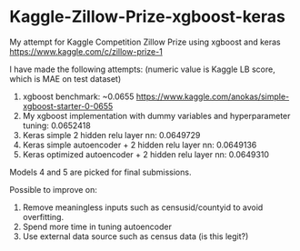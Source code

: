 # Kaggle-Zillow-Prize-xgboost-keras
My attempt for Kaggle Competition Zillow Prize using xgboost and keras
https://www.kaggle.com/c/zillow-prize-1

I have made the following attempts: (numeric value is Kaggle LB score, which is MAE on test dataset)
1. xgboost benchmark: ~0.0655     https://www.kaggle.com/anokas/simple-xgboost-starter-0-0655
2. My xgboost implementation with dummy variables and hyperparameter tuning: 0.0652418
3. Keras simple 2 hidden relu layer nn: 0.0649729
4. Keras simple autoencoder + 2 hidden relu layer nn: 0.0649136
5. Keras optimized autoencoder + 2 hidden relu layer nn: 0.0649310

Models 4 and 5 are picked for final submissions.

Possible to improve on:
1. Remove meaningless inputs such as censusid/countyid to avoid overfitting.
2. Spend more time in tuning autoencoder 
3. Use external data source such as census data (is this legit?)
